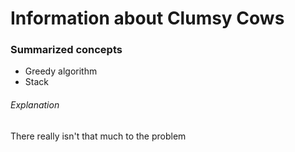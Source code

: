 # Information about Clumsy Cows
### Summarized concepts
  - Greedy algorithm
  - Stack

###### Explanation
There really isn't that much to the problem
